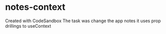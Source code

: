 # notes-context
Created with CodeSandbox
The task was change the app notes it uses prop drillings to useContext 
